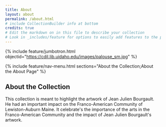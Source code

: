 ```yaml
---
title: About
layout: about
permalink: /about.html
# include CollectionBuilder info at bottom
credits: true
# Edit the markdown on in this file to describe your collection
# Look in _includes/feature for options to easily add features to the page
---
```


{% include feature/jumbotron.html objectid="https://cdil.lib.uidaho.edu/images/palouse_sm.jpg" %}

{% include feature/nav-menu.html sections="About the Collection;About the About Page" %}

## About the Collection

This collection is meant to highlight the artwork of Jean Julien Bourgault. He had an important impact on the Franco-American Community of Lewiston-Auburn Maine. It celebrate's the importance of the arts in the Franco-American Community and the impact of Jean Julien Bourgault's artwork.


